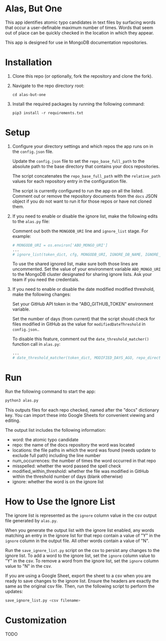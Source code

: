 # Alas, But One

This app identifies atomic typo candidates in text files by surfacing words
that occur a user-definable maximum number of times. Words that seem out of
place can be quickly checked in the location in which they appear.

This app is designed for use in MongoDB documentation repositories.

# Installation

1. Clone this repo (or optionally, fork the repository and clone the fork).

2. Navigate to the repo directory root:

   ```
   cd alas-but-one
   ```

3. Install the required packages by running the following command:

   ```
   pip3 install -r requirements.txt
   ```

# Setup

1. Configure your directory settings and which repos the app runs on in the ``config.json`` file.

   Update the ``config.json`` file to set the ``repo_base_full_path`` to the
   absolute path to the base directory that contains your docs repositories.

   The script concatenates the ``repo_base_full_path`` with the ``relative_path``
   values for each repository entry in the configuration file.

   The script is currently configured to run the app on all the listed.
   Comment out or remove the repository documents from the ``docs`` JSON object
   if you do not want to run it for those repos or have not cloned them.

2. If you need to enable or disable the ignore list, make the following edits to the ``alas.py`` file:

   Comment out both the ``MONGODB_URI`` line and
   ``ignore_list`` stage. For example:

   ```python
   # MONGODB_URI = os.environ['ABO_MONGO_URI']
   ...
   # ignore_list(token_dict, cfg, MONGODB_URI, IGNORE_DB_NAME, IGNORE_COLL_NAME)
   ```

   To use the shared ignored list, make sure both those lines are uncommented.
   Set the value of your environment variable ``ABO_MONGO_URI`` to the
   MongoDB cluster designated for sharing ignore lists. Ask your team if you
   need the credentials.

3. If you need to enable or disable the date modified modified threshold, make the following changes:

   Set your GitHub API token in the "ABO_GITHUB_TOKEN" environment variable.

   Set the number of days (from current) that the script should check for files
   modified in GitHub as the value for ``modifiedDateThreshold`` in ``config.json``..

   To disable this feature, comment out the ``date_threshold_matcher()`` function
   call in ``alas.py``:

   ```python
   ...
   # date_threshold_matcher(token_dict, MODIFIED_DAYS_AGO, repo_directory, repo_org, repo_name, GITHUB_TOKEN)
   ```

# Run

Run the following command to start the app:

```bash
python3 alas.py
```

This outputs files for each repo checked, named after the "docs" dictionary
key. You can import these into Google Sheets for convenient viewing and editing.

The output list includes the following information:

- word: the atomic typo candidate
- repo: the name of the docs repository the word was located
- locations: the file paths in which the word was found (needs update to exclude full path) including the line number
- num_occurrences: the number of times the word occurred in that repo
- misspelled: whether the word passed the spell check
- modified_within_threshold: whether the file was modified in GitHub within the threshold number of days (blank otherwise)
- ignore: whether the word is on the ignore list

# How to Use the Ignore List

The ignore list is represented as the ``ignore`` column value in the csv
output file generated by ``alas.py``.

When you generate the output list with the ignore list enabled, any words
matching an entry in the ignore list for that repo contain a value of
"Y" in the ``ignore`` column in the output file. All other words contain
a value of "N".

Run the ``save_ignore_list.py`` script on the csv to persist any
changes to the ignore list. To add a word to the ignore list, set the
``ignore`` column value to "Y" in the csv. To remove a word from the ignore
list, set the ``ignore`` column value to "N" in the csv.

If you are using a Google Sheet, export the sheet to a csv when you are ready
to save changes to the ignore list. Ensure the headers are exactly the same as
the original csv file. Then, run the following script to perform the updates:

```bash
save_ignore_list.py <csv filename>
```


# Customization

TODO
